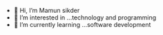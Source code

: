 - 👋 Hi, I’m Mamun sikder
- 👀 I’m interested in ...technology and programming
- 🌱 I’m currently learning ...software development
 

<!---
sm-mamun/sm-mamun is a ✨ special ✨ repository because its `README.md` (this file) appears on your GitHub profile.
You can click the Preview link to take a look at your changes.
--->
